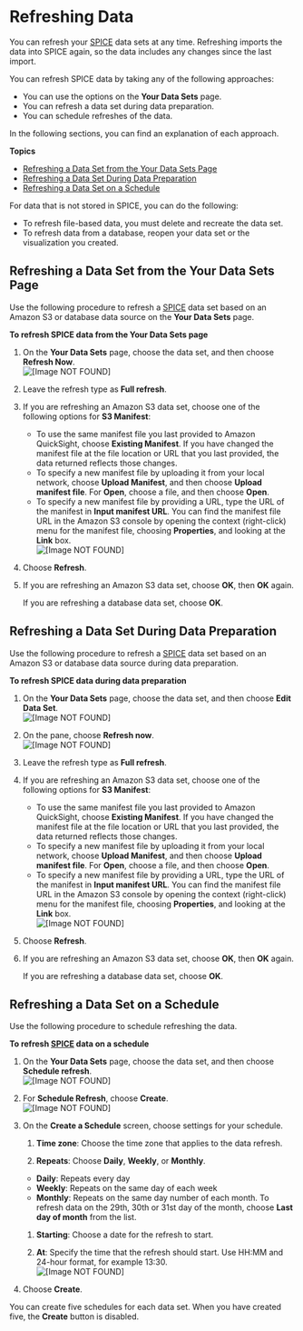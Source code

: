 # Refreshing Data<a name="refreshing-imported-data"></a>

You can refresh your [SPICE](welcome.md#spice) data sets at any time\. Refreshing imports the data into SPICE again, so the data includes any changes since the last import\. 

You can refresh SPICE data by taking any of the following approaches: 
+ You can use the options on the **Your Data Sets** page\. 
+ You can refresh a data set during data preparation\.
+ You can schedule refreshes of the data\.

 In the following sections, you can find an explanation of each approach\. 

**Topics**
+ [Refreshing a Data Set from the Your Data Sets Page](#refresh-spice-data)
+ [Refreshing a Data Set During Data Preparation](#refresh-spice-data-prep)
+ [Refreshing a Data Set on a Schedule](#schedule-data-refresh)

For data that is not stored in SPICE, you can do the following:
+  To refresh file\-based data, you must delete and recreate the data set\. 
+  To refresh data from a database, reopen your data set or the visualization you created\. 

## Refreshing a Data Set from the Your Data Sets Page<a name="refresh-spice-data"></a>

Use the following procedure to refresh a [SPICE](welcome.md#spice) data set based on an Amazon S3 or database data source on the **Your Data Sets** page\.

**To refresh SPICE data from the Your Data Sets page**

1. On the **Your Data Sets** page, choose the data set, and then choose **Refresh Now**\.   
![\[Image NOT FOUND\]](http://docs.aws.amazon.com/quicksight/latest/user/images/refresh-now.png)

1. Leave the refresh type as **Full refresh**\.

1. If you are refreshing an Amazon S3 data set, choose one of the following options for **S3 Manifest**:
   + To use the same manifest file you last provided to Amazon QuickSight, choose **Existing Manifest**\. If you have changed the manifest file at the file location or URL that you last provided, the data returned reflects those changes\. 
   + To specify a new manifest file by uploading it from your local network, choose **Upload Manifest**, and then choose **Upload manifest file**\. For **Open**, choose a file, and then choose **Open**\.
   + To specify a new manifest file by providing a URL, type the URL of the manifest in **Input manifest URL**\. You can find the manifest file URL in the Amazon S3 console by opening the context \(right\-click\) menu for the manifest file, choosing **Properties**, and looking at the **Link** box\.  
![\[Image NOT FOUND\]](http://docs.aws.amazon.com/quicksight/latest/user/images/s3-refresh.png)

1. Choose **Refresh**\.

1. If you are refreshing an Amazon S3 data set, choose **OK**, then **OK** again\.

   If you are refreshing a database data set, choose **OK**\.

## Refreshing a Data Set During Data Preparation<a name="refresh-spice-data-prep"></a>

Use the following procedure to refresh a [SPICE](welcome.md#spice) data set based on an Amazon S3 or database data source during data preparation\.

**To refresh SPICE data during data preparation**

1. On the **Your Data Sets** page, choose the data set, and then choose **Edit Data Set**\.  
![\[Image NOT FOUND\]](http://docs.aws.amazon.com/quicksight/latest/user/images/edit-data-set2.png)

1. On the pane, choose **Refresh now**\.  
![\[Image NOT FOUND\]](http://docs.aws.amazon.com/quicksight/latest/user/images/data-prep-refresh.png)

1. Leave the refresh type as **Full refresh**\.

1. If you are refreshing an Amazon S3 data set, choose one of the following options for **S3 Manifest**:
   + To use the same manifest file you last provided to Amazon QuickSight, choose **Existing Manifest**\. If you have changed the manifest file at the file location or URL that you last provided, the data returned reflects those changes\.
   + To specify a new manifest file by uploading it from your local network, choose **Upload Manifest**, and then choose **Upload manifest file**\. For **Open**, choose a file, and then choose **Open**\.
   + To specify a new manifest file by providing a URL, type the URL of the manifest in **Input manifest URL**\. You can find the manifest file URL in the Amazon S3 console by opening the context \(right\-click\) menu for the manifest file, choosing **Properties**, and looking at the **Link** box\.  
![\[Image NOT FOUND\]](http://docs.aws.amazon.com/quicksight/latest/user/images/s3-refresh.png)

1. Choose **Refresh**\.

1. If you are refreshing an Amazon S3 data set, choose **OK**, then **OK** again\.

   If you are refreshing a database data set, choose **OK**\.

## Refreshing a Data Set on a Schedule<a name="schedule-data-refresh"></a>

Use the following procedure to schedule refreshing the data\.

**To refresh [SPICE](welcome.md#spice) data on a schedule**

1. On the **Your Data Sets** page, choose the data set, and then choose **Schedule refresh**\.  
![\[Image NOT FOUND\]](http://docs.aws.amazon.com/quicksight/latest/user/images/SchRefresh_ChooseScheduleRefresh.png)

1. For **Schedule Refresh**, choose **Create**\.  
![\[Image NOT FOUND\]](http://docs.aws.amazon.com/quicksight/latest/user/images/SchRefresh_ChooseCreate.png)

1. On the **Create a Schedule** screen, choose settings for your schedule\. 

   1. **Time zone**: Choose the time zone that applies to the data refresh\.

   1.  **Repeats**: Choose **Daily**, **Weekly**, or **Monthly**\. 
      + **Daily**: Repeats every day
      + **Weekly**: Repeats on the same day of each week
      + **Monthly**: Repeats on the same day number of each month\. To refresh data on the 29th, 30th or 31st day of the month, choose **Last day of month** from the list\. 

   1. **Starting**: Choose a date for the refresh to start\.

   1. **At**: Specify the time that the refresh should start\. Use HH:MM and 24\-hour format, for example 13:30\.  
![\[Image NOT FOUND\]](http://docs.aws.amazon.com/quicksight/latest/user/images/SchRefresh_CreateSchedule_day_week_mo.png)

1.  Choose **Create**\. 

You can create five schedules for each data set\. When you have created five, the **Create** button is disabled\. 